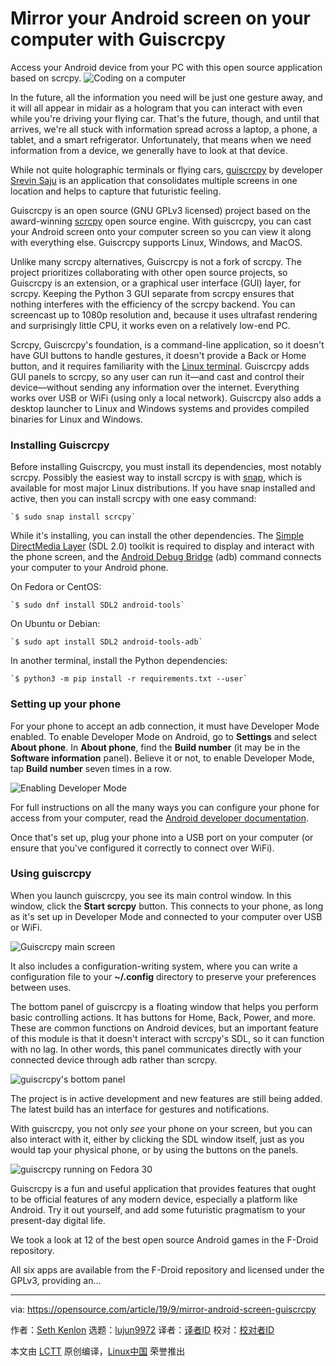 [#]: collector: (lujun9972)
[#]: translator: (amwps290)
[#]: reviewer: ( )
[#]: publisher: ( )
[#]: url: ( )
[#]: subject: (Mirror your Android screen on your computer with Guiscrcpy)
[#]: via: (https://opensource.com/article/19/9/mirror-android-screen-guiscrcpy)
[#]: author: (Seth Kenlon https://opensource.com/users/sethhttps://opensource.com/users/scottnesbitthttps://opensource.com/users/holmjahttps://opensource.com/users/holmjahttps://opensource.com/users/rajaram121)

Mirror your Android screen on your computer with Guiscrcpy
======
Access your Android device from your PC with this open source
application based on scrcpy.
![Coding on a computer][1]

In the future, all the information you need will be just one gesture away, and it will all appear in midair as a hologram that you can interact with even while you're driving your flying car. That's the future, though, and until that arrives, we're all stuck with information spread across a laptop, a phone, a tablet, and a smart refrigerator. Unfortunately, that means when we need information from a device, we generally have to look at that device.

While not quite holographic terminals or flying cars, [guiscrcpy][2] by developer [Srevin Saju][3] is an application that consolidates multiple screens in one location and helps to capture that futuristic feeling.

Guiscrcpy is an open source (GNU GPLv3 licensed) project based on the award-winning [scrcpy][4] open source engine. With guiscrcpy, you can cast your Android screen onto your computer screen so you can view it along with everything else. Guiscrcpy supports Linux, Windows, and MacOS.

Unlike many scrcpy alternatives, Guiscrcpy is not a fork of scrcpy. The project prioritizes collaborating with other open source projects, so Guiscrcpy is an extension, or a graphical user interface (GUI) layer, for scrcpy. Keeping the Python 3 GUI separate from scrcpy ensures that nothing interferes with the efficiency of the scrcpy backend. You can screencast up to 1080p resolution and, because it uses ultrafast rendering and surprisingly little CPU, it works even on a relatively low-end PC.

Scrcpy, Guiscrcpy's foundation, is a command-line application, so it doesn't have GUI buttons to handle gestures, it doesn't provide a Back or Home button, and it requires familiarity with the [Linux terminal][5]. Guiscrcpy adds GUI panels to scrcpy, so any user can run it—and cast and control their device—without sending any information over the internet. Everything works over USB or WiFi (using only a local network). Guiscrcpy also adds a desktop launcher to Linux and Windows systems and provides compiled binaries for Linux and Windows.

### Installing Guiscrcpy

Before installing Guiscrcpy, you must install its dependencies, most notably scrcpy. Possibly the easiest way to install scrcpy is with [snap][6], which is available for most major Linux distributions. If you have snap installed and active, then you can install scrcpy with one easy command:


```
`$ sudo snap install scrcpy`
```

While it's installing, you can install the other dependencies. The [Simple DirectMedia Layer][7] (SDL 2.0) toolkit is required to display and interact with the phone screen, and the [Android Debug Bridge][8] (adb) command connects your computer to your Android phone.

On Fedora or CentOS:


```
`$ sudo dnf install SDL2 android-tools`
```

On Ubuntu or Debian:


```
`$ sudo apt install SDL2 android-tools-adb`
```

In another terminal, install the Python dependencies:


```
`$ python3 -m pip install -r requirements.txt --user`
```

### Setting up your phone

For your phone to accept an adb connection, it must have Developer Mode enabled. To enable Developer Mode on Android, go to **Settings** and select **About phone**. In **About phone**, find the **Build number** (it may be in the **Software information** panel). Believe it or not, to enable Developer Mode, tap **Build number** seven times in a row.

![Enabling Developer Mode][9]

For full instructions on all the many ways you can configure your phone for access from your computer, read the [Android developer documentation][10].

Once that's set up, plug your phone into a USB port on your computer (or ensure that you've configured it correctly to connect over WiFi).

### Using guiscrcpy

When you launch guiscrcpy, you see its main control window. In this window, click the **Start scrcpy** button. This connects to your phone, as long as it's set up in Developer Mode and connected to your computer over USB or WiFi.

![Guiscrcpy main screen][11]

It also includes a configuration-writing system, where you can write a configuration file to your **~/.config** directory to preserve your preferences between uses.

The bottom panel of guiscrcpy is a floating window that helps you perform basic controlling actions. It has buttons for Home, Back, Power, and more. These are common functions on Android devices, but an important feature of this module is that it doesn't interact with scrcpy's SDL, so it can function with no lag. In other words, this panel communicates directly with your connected device through adb rather than scrcpy.

![guiscrcpy's bottom panel][12]

The project is in active development and new features are still being added. The latest build has an interface for gestures and notifications.

With guiscrcpy, you not only _see_ your phone on your screen, but you can also interact with it, either by clicking the SDL window itself, just as you would tap your physical phone, or by using the buttons on the panels.

![guiscrcpy running on Fedora 30][13]

Guiscrcpy is a fun and useful application that provides features that ought to be official features of any modern device, especially a platform like Android. Try it out yourself, and add some futuristic pragmatism to your present-day digital life.

We took a look at 12 of the best open source Android games in the F-Droid repository.

All six apps are available from the F-Droid repository and licensed under the GPLv3, providing an...

--------------------------------------------------------------------------------

via: https://opensource.com/article/19/9/mirror-android-screen-guiscrcpy

作者：[Seth Kenlon][a]
选题：[lujun9972][b]
译者：[译者ID](https://github.com/译者ID)
校对：[校对者ID](https://github.com/校对者ID)

本文由 [LCTT](https://github.com/LCTT/TranslateProject) 原创编译，[Linux中国](https://linux.cn/) 荣誉推出

[a]: https://opensource.com/users/sethhttps://opensource.com/users/scottnesbitthttps://opensource.com/users/holmjahttps://opensource.com/users/holmjahttps://opensource.com/users/rajaram121
[b]: https://github.com/lujun9972
[1]: https://opensource.com/sites/default/files/styles/image-full-size/public/lead-images/code_computer_laptop_hack_work.png?itok=aSpcWkcl (Coding on a computer)
[2]: https://github.com/srevinsaju/guiscrcpy
[3]: http://opensource.com/users/srevinsaju
[4]: https://github.com/Genymobile/scrcpy
[5]: https://www.redhat.com/sysadmin/navigating-filesystem-linux-terminal
[6]: https://snapcraft.io/
[7]: https://www.libsdl.org/
[8]: https://developer.android.com/studio/command-line/adb
[9]: https://opensource.com/sites/default/files/uploads/developer-mode.jpg (Enabling Developer Mode)
[10]: https://developer.android.com/studio/debug/dev-options
[11]: https://opensource.com/sites/default/files/uploads/guiscrcpy-main.png (Guiscrcpy main screen)
[12]: https://opensource.com/sites/default/files/uploads/guiscrcpy-bottompanel.png (guiscrcpy's bottom panel)
[13]: https://opensource.com/sites/default/files/uploads/guiscrcpy-screenshot.jpg (guiscrcpy running on Fedora 30)
